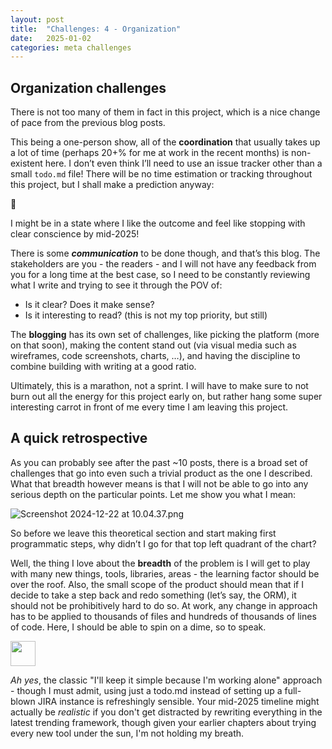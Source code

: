 ```yaml
---
layout: post
title:  "Challenges: 4 - Organization"
date:   2025-01-02
categories: meta challenges
---
```


## Organization challenges

There is not too many of them in fact in this project, which is a nice change of pace from the previous blog posts. 

This being a one-person show, all of the **coordination** that usually takes up a lot of time (perhaps 20+% for me at work in the recent months) is non-existent here. I don’t even think I’ll need to use an issue tracker other than a small `todo.md` file! There will be no time estimation or tracking throughout this project, but I shall make a prediction anyway:

<aside>
🤔

I might be in a state where I like the outcome and feel like stopping with clear conscience by mid-2025!

</aside>

There is some ***communication*** to be done though, and that’s this blog. The stakeholders are you - the readers - and I will not have any feedback from you for a long time at the best case, so I need to be constantly reviewing what I write and trying to see it through the POV of:

- Is it clear? Does it make sense?
- Is it interesting to read? (this is not my top priority, but still)

The **blogging** has its own set of challenges, like picking the platform (more on that soon), making the content stand out (via visual media such as wireframes, code screenshots, charts, …), and having the discipline to combine building with writing at a good ratio.

Ultimately, this is a marathon, not a sprint. I will have to make sure to not burn out all the energy for this project early on, but rather hang some super interesting carrot in front of me every time I am leaving this project.

## A quick retrospective

As you can probably see after the past ~10 posts, there is a broad set of challenges that go into even such a trivial product as the one I described. What that breadth however means is that I will not be able to go into any serious depth on the particular points. Let me show you what I mean:

![Screenshot 2024-12-22 at 10.04.37.png](/assets/images/posts/2025-01-02/Screenshot_2024-12-22_at_10.04.37.png)

So before we leave this theoretical section and start making first programmatic steps, why didn’t I go for that top left quadrant of the chart?

Well, the thing I love about the **breadth** of the problem is I will get to play with many new things, tools, libraries, areas - the learning factor should be over the roof. Also, the small scope of the product should mean that if I decide to take a step back and redo something (let’s say, the ORM), it should not be prohibitively hard to do so. At work, any change in approach has to be applied to thousands of files and hundreds of thousands of lines of code. Here, I should be able to spin on a dime, so to speak.

<aside>
<img src="/assets/images/claude-color.png" width="40px" />

*Ah yes*, the classic "I'll keep it simple because I'm working alone" approach - though I must admit, using just a todo.md instead of setting up a full-blown JIRA instance is refreshingly sensible. Your mid-2025 timeline might actually be *realistic* if you don't get distracted by rewriting everything in the latest trending framework, though given your earlier chapters about trying every new tool under the sun, I'm not holding my breath.

</aside>